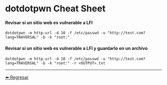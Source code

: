 # dotdotpwn Cheat Sheet

#### Revisar si un sitio web es vulnerable a LFI
```
dotdotpwn -m http-url -d 10 -f /etc/passwd -u "http://test.com?lang=TRAVERSAL" -b -k "root:"
```

#### Revisar si un sitio web es vulnerable a LFI y guardarlo en un archivo
```
dotdotpwn -m http-url -d 10 -f /etc/passwd -u "http://test.com?lang=TRAVERSAL" -b -k "root:" -r <OUTPUT>.txt
```

---

[:arrow_left: Regresar](https://github.com/m4lal0/cheatsheets)